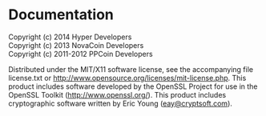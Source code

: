 <h1>Documentation</h1>

Copyright (c) 2014 Hyper Developers <br />
Copyright (c) 2013 NovaCoin Developers <br />
Copyright (c) 2011-2012 PPCoin Developers <br />

Distributed under the MIT/X11 software license, see the accompanying
file license.txt or http://www.opensource.org/licenses/mit-license.php.
This product includes software developed by the OpenSSL Project for use in
the OpenSSL Toolkit (http://www.openssl.org/).  This product includes
cryptographic software written by Eric Young (eay@cryptsoft.com).
